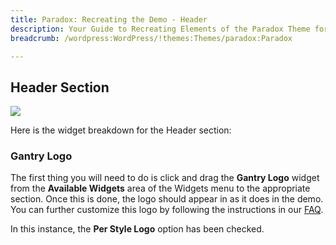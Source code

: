 ```yaml
---
title: Paradox: Recreating the Demo - Header
description: Your Guide to Recreating Elements of the Paradox Theme for WordPress
breadcrumb: /wordpress:WordPress/!themes:Themes/paradox:Paradox

---
```


## Header Section

![](demo_1.png)

Here is the widget breakdown for the Header section:

### Gantry Logo

The first thing you will need to do is click and drag the **Gantry Logo** widget from the **Available Widgets** area of the Widgets menu to the appropriate section. Once this is done, the logo should appear in as it does in the demo. You can further customize this logo by following the instructions in our [FAQ](faq.md).

In this instance, the **Per Style Logo** option has been checked.
